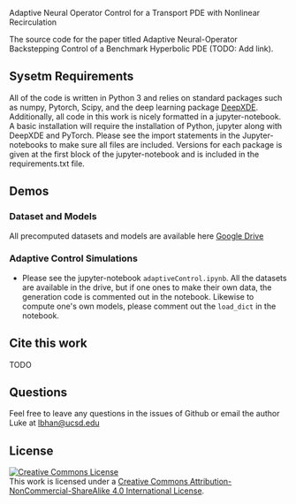 Adaptive Neural Operator Control for a Transport PDE with Nonlinear Recirculation

The source code for the paper titled Adaptive Neural-Operator Backstepping Control of a Benchmark Hyperbolic PDE (TODO: Add link).

## Sysetm Requirements
All of the code is written in Python 3 and relies on standard packages such as numpy, Pytorch, Scipy, and the 
deep learning package [DeepXDE](https://github.com/lululxvi/deepxde). Additionally, all code
in this work is nicely formatted in a jupyter-notebook. A basic installation
will require the installation of Python, jupyter along with DeepXDE and PyTorch. Please see the 
import statements in the Jupyter-notebooks to make sure all files are included. Versions for each package is given at the first block of the jupyter-notebook and is included in the requirements.txt file. 

## Demos

### Dataset and Models
All precomputed datasets and models are available here [Google Drive](https://drive.google.com/drive/folders/16bztrIFXy700_37LBvdguyTOf8EP0MQy?usp=sharing)

### Adaptive Control Simulations
- Please see the jupyter-notebook `adaptiveControl.ipynb`. All the datasets are available in the drive, but if one ones to make their own data, the generation code is commented out in the notebook. Likewise to compute one's own models, please comment out the `load_dict` in the notebook.

## Cite this work
TODO

## Questions
Feel free to leave any questions in the issues of Github or email the author Luke at lbhan@ucsd.edu

## License

<a rel="license" href="http://creativecommons.org/licenses/by-nc-sa/4.0/"><img alt="Creative Commons License" style="border-width:0" src="https://i.creativecommons.org/l/by-nc-sa/4.0/88x31.png" /></a><br />This work is licensed under a <a rel="license" href="http://creativecommons.org/licenses/by-nc-sa/4.0/">Creative Commons Attribution-NonCommercial-ShareAlike 4.0 International License</a>.


